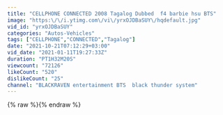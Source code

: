 ```yaml
---
title: "CELLPHONE CONNECTED 2008 Tagalog Dubbed  f4 barbie hsu BTS"
image: "https:\/\/i.ytimg.com\/vi\/yrxOJDBaSUY\/hqdefault.jpg"
vid_id: "yrxOJDBaSUY"
categories: "Autos-Vehicles"
tags: ["CELLPHONE","CONNECTED","Tagalog"]
date: "2021-10-21T07:12:29+03:00"
vid_date: "2021-01-11T19:27:33Z"
duration: "PT1H32M20S"
viewcount: "72126"
likeCount: "520"
dislikeCount: "25"
channel: "BLACKRAVEN entertainment BTS  black thunder system"
---
```

{% raw %}{% endraw %}
